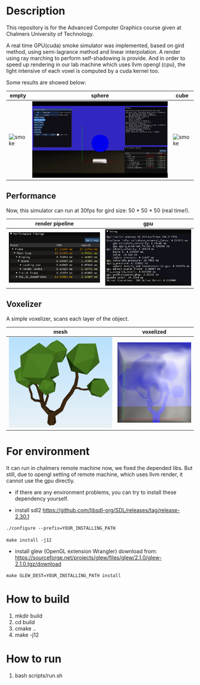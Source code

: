 # Description
This repository is for the Advanced Computer Graphics course given at Chalmers University of Technology. 

A real time GPU(cuda) smoke simulator was implemented, based on gird method, using semi-lagrance method and linear interpolation.
A render using ray marching to perform self-shadowing is provide. And in order to speed up rendering in our lab machine which uses llvm opengl (cpu), the light intensive of each voxel is computed by a cuda kernel too. 

Some results are showed below:

|empty|sphere|cube|
|-|-|-|
|![smoke](./Doc/smoke_case_1_empty_N_50.gif) |![smoke](./Doc/smoke_case_2.gif)|![smoke](./Doc/smoke_case_3.gif)|


## Performance
Now, this simulator can run at 30fps for gird size: 50 * 50 * 50 (real time!). 

|render pipeline|gpu|
|-|-|
|![perf](./Doc/render_speed.png)|![perf](./Doc/gpu_speed.png)|

## Voxelizer 
A simple voxelizer, scans each layer of the object.

|mesh|voxelized|
|-|-|
|![tree](./Doc/tree.png )|![voxel_tree](./Doc/voxelized_tree.png )|




# For environment 
It can run in chalmers remote machine now, we fixed the depended libs. 
But still, due to opengl setting of remote machine, which uses llvm render, it cannot use the gpu directly.

+ if there are any environment problems, you can try to install these dependency yourself.

+ install sdl2
https://github.com/libsdl-org/SDL/releases/tag/release-2.30.1

```
./configure --prefix=YOUR_INSTALLING_PATH

make install -j12
```

+ install glew (OpenGL extension Wrangler)
download from:
https://sourceforge.net/projects/glew/files/glew/2.1.0/glew-2.1.0.tgz/download

```
make GLEW_DEST=YOUR_INSTALLING_PATH install
```

# How to build
1. mkdir build 
2. cd build 
3. cmake ..
4. make -j12

# How to run
1. bash scripts/run.sh
